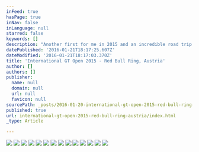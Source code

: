 ```yaml
---
inFeed: true
hasPage: true
inNav: false
inLanguage: null
starred: false
keywords: []
description: "Another first for me in 2015 and an incredible road trip from Salzburg through the mountains to Spielberg and the incredible Red Bull Ring.  By far the hottest weekend of the season and not just in terms of the weather, the action was fantastic and the facilities, well, the best I've been to.  The hosts were incredible, the reception, shop and media centre are all excpetional and the circuit was immaculate.  I am very much looking forward to a return to this fantastic, incredibly picturesque track. track"
datePublished: '2016-01-21T18:17:25.607Z'
dateModified: '2016-01-21T18:17:03.370Z'
title: 'International GT Open 2015 - Red Bull Ring, Austria'
author: []
authors: []
publisher:
  name: null
  domain: null
  url: null
  favicon: null
sourcePath: _posts/2016-01-20-international-gt-open-2015-red-bull-ring-austria.md
published: true
url: international-gt-open-2015-red-bull-ring-austria/index.html
_type: Article

---
```

![](https://the-grid-user-content.s3-us-west-2.amazonaws.com/8ddfbf8a-56b6-4b3c-938c-6a842ee06cd5.jpg)
![](https://the-grid-user-content.s3-us-west-2.amazonaws.com/81c41f92-a139-4cdb-97e4-2743877ffc98.jpg)
![](https://the-grid-user-content.s3-us-west-2.amazonaws.com/c48f1258-ae36-4743-a9e1-7a38a205e7f3.jpg)
![](https://the-grid-user-content.s3-us-west-2.amazonaws.com/13bf6888-fb46-4a8d-becf-98279ce5721d.jpg)
![](https://the-grid-user-content.s3-us-west-2.amazonaws.com/04a42841-cc5c-4a18-a4f5-264421d5bd96.jpg)
![](https://the-grid-user-content.s3-us-west-2.amazonaws.com/784cbd9b-337d-4b7e-9e32-cedaee54c305.jpg)
![](https://the-grid-user-content.s3-us-west-2.amazonaws.com/c88acc69-53de-401b-817b-d6929f36a689.jpg)
![](https://the-grid-user-content.s3-us-west-2.amazonaws.com/fdbcea79-eb6b-4345-a430-98c9009c389c.jpg)
![](https://the-grid-user-content.s3-us-west-2.amazonaws.com/6d40423b-fcae-4072-a3f6-7721f2077169.jpg)
![](https://the-grid-user-content.s3-us-west-2.amazonaws.com/927e2089-b5ae-4282-8028-1430fdbdb100.jpg)
![](https://the-grid-user-content.s3-us-west-2.amazonaws.com/e79770a5-ec25-4928-b676-5e42edb3a5dc.jpg)
![](https://the-grid-user-content.s3-us-west-2.amazonaws.com/c9c430bc-215e-44ac-8d65-e5bc30ee28dd.jpg)
![](https://the-grid-user-content.s3-us-west-2.amazonaws.com/ed4d2de2-62b7-4082-adfd-1ad46888de7e.jpg)
![](https://the-grid-user-content.s3-us-west-2.amazonaws.com/2a83a15c-df63-47a1-93eb-d60843ff8688.jpg)
